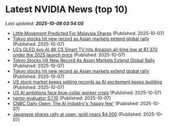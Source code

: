 # Latest NVIDIA News (top 10)
_Last updated: **2025-10-08 03:54:05**_

- [Little Movement Predicted For Malaysia Shares](https://www.rttnews.com/3579711/little-movement-predicted-for-malaysia-shares.aspx) (Published: 2025-10-07)
- [Tokyo stocks hit new record as Asian markets extend global rally](https://www.channelnewsasia.com/east-asia/japan-stocks-sanae-takaichi-asian-markets-5387556) (Published: 2025-10-07)
- [LG’s OLED evo AI 4K C5 Smart TV hits Amazon all-time low at $1,370 under the 2025 launch price](http://9to5toys.com/2025/10/06/lgs-oled-evo-ai-4k-c5-smart-tv-hits-amazon-all-time-low-at-1370-under-the-2025-launch-price/) (Published: 2025-10-07)
- [Tokyo Stocks Hit New Record As Asian Markets Extend Global Rally](https://www.ibtimes.com/tokyo-stocks-hit-new-record-asian-markets-extend-global-rally-3785893) (Published: 2025-10-07)
- [Tokyo stocks hit new record as Asian markets extend global rally](https://finance.yahoo.com/news/tokyo-stocks-hit-record-asian-025424849.html) (Published: 2025-10-07)
- [US stock market keeps setting records as AI excitement keeps building](https://economictimes.indiatimes.com/markets/stocks/news/us-stock-market-keeps-setting-records-as-ai-excitement-keeps-building/articleshow/124351410.cms) (Published: 2025-10-07)
- [US AI ambitions face blue-collar worker crisis](https://www.digitimes.com/news/a20251003PD205/labor-openai-manufacturing-oracle-workforce.html) (Published: 2025-10-07)
- [nemo-evaluator 0.1.10](https://pypi.org/project/nemo-evaluator/0.1.10/) (Published: 2025-10-07)
- [CNBC Daily Open: The AI industry's 'happy few'](https://www.cnbc.com/2025/10/07/cnbc-daily-open-the-ai-industrys-happy-few-openai-amd.html) (Published: 2025-10-07)
- [Japanese shares rally at open, gold nears $4,000](https://economictimes.indiatimes.com/markets/stocks/news/japanese-shares-rally-at-open-gold-nears-4000/articleshow/124351016.cms) (Published: 2025-10-07)
